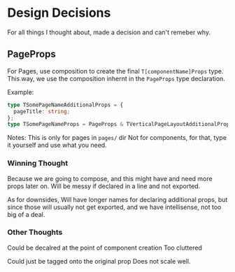 # Design Decisions

For all things I thought about, made a decision and can't remeber why.

## PageProps

For Pages, use composition to create the final `T[componentName]Props` type.
This way, we use the composition inhernt in the `PageProps` type declaration.

Example:

```typescript
type TSomePageNameAdditionalProps = {
  pageTitle: string;
};
type TSomePageNameProps = PageProps & TVerticalPageLayoutAdditionalProps;
```

Notes:
This is only for pages in `pages/` dir
Not for components, for that, type it yourself and use what you need.

### Winning Thought

Because we are going to compose, and this might have and need more props later on.
Will be messy if declared in a line and not exported.

As for downsides,
Will have longer names for declaring additional props, but since those will usually not get exported, and we have intellisense, not too big of a deal.

### Other Thoughts

Could be decalred at the point of component creation
Too cluttered

Could just be tagged onto the original prop
Does not scale well.
